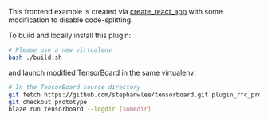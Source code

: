 This frontend example is created via [create_react_app](https://facebook.github.io/create-react-app/) with some modification
to disable code-splitting.

To build and locally install this plugin:

```sh
# Please use a new virtualenv
bash ./build.sh
```

and launch modified TensorBoard in the same virtualenv:
```sh
# In the TensorBoard source directory
git fetch https://github.com/stephanwlee/tensorboard.git plugin_rfc_prototype:prototype
git checkout prototype
blaze run tensorboard --logdir [somedir]
```
